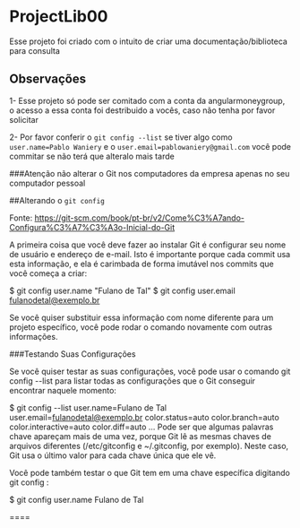 # ProjectLib00

Esse projeto foi criado com o intuito de criar uma documentação/biblioteca para consulta

## Observações

1- Esse projeto só pode ser comitado com a conta da angularmoneygroup, o acesso a essa conta foi destribuido a vocês, caso não tenha por favor solicitar

2- Por favor conferir o `git config --list` se tiver algo como `user.name=Pablo Waniery` e o `user.email=pablowaniery@gmail.com` você pode commitar se não terá que alteralo mais tarde

###Atenção não alterar o Git nos computadores da empresa apenas no seu computador pessoal

##Alterando o `git config`

Fonte: https://git-scm.com/book/pt-br/v2/Come%C3%A7ando-Configura%C3%A7%C3%A3o-Inicial-do-Git

A primeira coisa que você deve fazer ao instalar Git é configurar seu nome de usuário e endereço de e-mail. Isto é importante porque cada commit usa esta informação, e ela é carimbada de forma imutável nos commits que você começa a criar:

$ git config user.name "Fulano de Tal"
$ git config user.email fulanodetal@exemplo.br

Se você quiser substituir essa informação com nome diferente para um projeto específico, você pode rodar o comando novamente com outras informações.


###Testando Suas Configurações

Se você quiser testar as suas configurações, você pode usar o comando git config --list para listar todas as configurações que o Git conseguir encontrar naquele momento:

$ git config --list
user.name=Fulano de Tal
user.email=fulanodetal@exemplo.br
color.status=auto
color.branch=auto
color.interactive=auto
color.diff=auto
...
Pode ser que algumas palavras chave apareçam mais de uma vez, porque Git lê as mesmas chaves de arquivos diferentes (/etc/gitconfig e ~/.gitconfig, por exemplo). Neste caso, Git usa o último valor para cada chave única que ele vê.

Você pode também testar o que Git tem em uma chave específica digitando git config <key>:

$ git config user.name
Fulano de Tal
  
====
